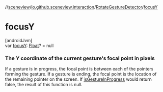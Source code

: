 //[sceneview](../../../index.md)/[io.github.sceneview.interaction](../index.md)/[RotateGestureDetector](index.md)/[focusY](focus-y.md)

# focusY

[androidJvm]\
var [focusY](focus-y.md): [Float](https://kotlinlang.org/api/latest/jvm/stdlib/kotlin/-float/index.html)? = null

###  The Y coordinate of the current gesture's focal point in pixels

If a gesture is in progress, the focal point is between each of the pointers forming the gesture. If a gesture is ending, the focal point is the location of the  remaining pointer on the screen. If [isGestureInProgress](is-gesture-in-progress.md) would return false, the result of this function is null.

